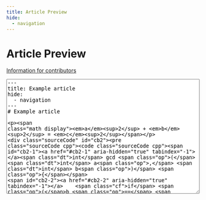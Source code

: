 ```yaml
---
title: Article Preview
hide:
  - navigation
---
```

<script src="https://ajax.googleapis.com/ajax/libs/jquery/3.6.0/jquery.min.js"></script>
<script type="text/javascript">
  $(document).ready(function(){
    $("#previewBtn").click(function(){
      var markdown = $("#markdownInput").val();
      var URL = "https://us-central1-cp-algorithms.cloudfunctions.net/convert-markdown-mkdocs";
      var data = {"markdown": markdown};
      var refresh_script = `<scr` + `ipt>MathJax.typeset();</scr` + `ipt>`;
      $("#previewBtn").html("Loading...");
      $.ajax({
        url: URL,
        contentType: "application/json",
        method: 'POST',
        data: JSON.stringify(data),
        success: function(data) {
          $("#previewArea").html(data + "\n" + refresh_script);
          $("#previewBtn").html("Preview (Ctrl + Enter)");
        },
        error: function() {$("#previewArea").html("Internal error!")}
      });
    });

    $('form').keydown(function(event) {
      if (event.ctrlKey && event.keyCode === 13) {
        $("#previewBtn").click();
      }
    })
  });
</script>
# Article Preview

<a href="contrib.md">Information for contributors</a>
<center>
<form>
  <textarea style="width:100%;height:300px;" id="markdownInput">
---
title: Example article
hide:
  - navigation
---
# Example article

$$a^2 + b^2 = c^2$$

```cpp
int gcd (int a, int b) {
    if (b == 0)
        return a;
    else
        return gcd (b, a % b);
}
```</textarea>
  <br/>
  <br/>
  <button type='button' class="md-button md-button--primary" id="previewBtn">Preview (Ctrl + Enter)</button>
</form>
</center>
<hr/>

<div id="previewArea">
</div>
<br/>
